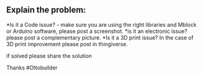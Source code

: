 ## Explain the problem:

*Is it a Code issue? - make sure you are using the right libraries and Mblock or Arduino software, please post a screenshot.
*is it an electronic issue? please post a complementary picture.
*Is it a 3D print issue? In the case of 3D print improvement please post in thingiverse.

if solved please share the solution

Thanks #Ottobuilder

